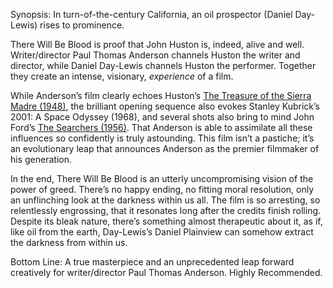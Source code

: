 Synopsis: In turn-of-the-century California, an oil prospector (Daniel Day-Lewis) rises to prominence.

There Will Be Blood is proof that John Huston is, indeed, alive and well.  Writer/director Paul Thomas Anderson channels Huston the writer and director, while Daniel Day-Lewis channels Huston the performer.  Together they create an intense, visionary, <em>experience</em> of a film.

While Anderson’s film clearly echoes Huston’s <a href="/browse/reviews/the-treasure-of-the-sierra-madre-1948/">The Treasure of the Sierra Madre (1948)</a>, the brilliant opening sequence also evokes Stanley Kubrick’s 2001: A Space Odyssey  (1968), and several shots also bring to mind John Ford’s <a href="/browse/reviews/the-searchers-1956/">The Searchers (1956)</a>.  That Anderson is able to assimilate all these influences so confidently is truly astounding.  This film isn’t a pastiche; it’s an evolutionary leap that announces Anderson as the premier filmmaker of his generation.

In the end, There Will Be Blood is an utterly uncompromising vision of the power of greed.  There’s no happy ending, no fitting moral resolution, only an unflinching look at the darkness within us all.  The film is so arresting, so relentlessly engrossing, that it resonates long after the credits finish rolling.  Despite its bleak nature, there’s something almost therapeutic about it, as if, like oil from the earth, Day-Lewis’s Daniel Plainview can somehow extract the darkness from within us.

Bottom Line: A true masterpiece and an unprecedented leap forward creatively for writer/director Paul Thomas Anderson.  Highly Recommended. 